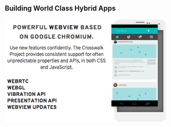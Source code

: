 ##  Building World Class Hybrid Apps

![alt resources/cordova/cordova-crosswalk.png](resources/cordova/cordova-crosswalk.png)
<!-- .element: class="medium" -->
